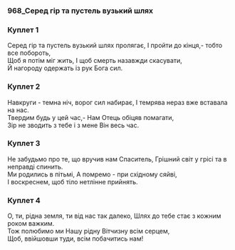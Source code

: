 ### 968_Серед гір та пустель вузький шлях
### Куплет 1
Серед гір та пустель вузький шлях пролягає, І пройти до кінця,- тобто все побороть,<br/>Щоб я потім міг жить, І щоб смерть назавжди скасувати, <br/>Й нагороду одержать із рук Бога сил.
### Куплет 2
Навкруги - темна ніч, ворог сил набирає, І темрява нераз вже вставала на нас.<br/>Твердим будь у цей час,- Нам Отець обіцяв помагати, <br/>Зір не зводить з тебе і з мене Він весь час.
### Куплет 3
Не забудьмо про те, що вручив нам Спаситель, Грішний світ у грісі та в неправді спинить.<br/>Ми родились в пітьмі, А помремо - при східному сяйві,<br/>І воскреснем, щоб тіло нетлінне прийнять.
### Куплет 4
О, ти, рідна земля, ти від нас так далеко, Шлях до тебе стає з кожним роком важким.<br/>Тож полюбимо ми Нашу рідну Вітчизну всім серцем,<br/>Щоб, ввійшовши туди, всім побачитись нам!
